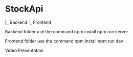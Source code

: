 # StockApi
 |_ Backend 
 |_ Frontend

 Backend folder use the command
 npm install
 npm run server

 Frontend folder use the command 
 npm install
 npm run dev

 Video Presentation 
